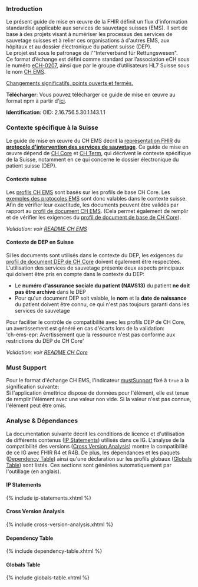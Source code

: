 ### Introduction
Le présent guide de mise en œuvre de la FHIR définit un flux d'information standardisé applicable aux services de sauvetage suisses (EMS). Il sert de base à des projets visant à numériser les processus des services de sauvetage suisses et à relier ces organisations à d'autres EMS, aux hôpitaux et au dossier électronique du patient suisse (DEP).      
Le projet est sous le patronage de l'"Interverband für Rettungswesen".    
Ce format d’échange est défini comme standard par l’association eCH sous le numéro [eCH-0207](https://www.ech.ch/de/ech/ech-0207/), ainsi que par le groupe d’utilisateurs HL7 Suisse sous le nom [CH EMS](https://fhir.ch/).


<div markdown="1" class="stu-note">

[Changements significatifs, points ouverts et fermés.](changelog.html)

</div>

**Télécharger**: Vous pouvez télécharger ce guide de mise en œuvre au format npm à partir d'[ici](package.tgz).

**Identification**: OID: 2.16.756.5.30.1.143.1.1    


### Contexte spécifique à la Suisse
Le guide de mise en œuvre du CH EMS décrit la [représentation FHIR](document.html) du [**protocole d'intervention des services de sauvetage**](logicalmodel.html). Ce guide de mise en œuvre dépend de [CH Core](http://fhir.ch/ig/ch-core/index.html) et [CH Term](http://fhir.ch/ig/ch-term/index.html), qui décrivent le contexte spécifique de la Suisse, notamment en ce qui concerne le dossier électronique du patient suisse (DEP).

#### Contexte suisse
Les [profils CH EMS](profiles.html) sont basés sur les profils de base CH Core. Les [exemples des protocoles EMS](document.html#document-examples) sont donc valables dans le contexte suisse. Afin de vérifier leur exactitude, les documents peuvent être validés par rapport au [profil de document CH EMS](StructureDefinition-ch-ems-document.html). (Cela permet également de remplir et de vérifier les exigences du [profil de document de base de CH Core](http://fhir.ch/ig/ch-core/StructureDefinition-ch-core-document.html)).

*Validation: voir [README CH EMS](https://github.com/hl7ch/ch-ems)*

#### Contexte de DEP en Suisse
Si les documents sont utilisés dans le contexte du DEP, les exigences du [profil de document DEP de CH Core](http://fhir.ch/ig/ch-core/StructureDefinition-ch-core-document-epr.html) doivent également être respectées. L'utilisation des services de sauvetage présente deux aspects principaux qui doivent être pris en compte dans le contexte du DEP:
* Le **numéro d'assurance sociale du patient (NAVS13)** du patient **ne doit pas être archivé** dans le DEP   
* Pour qu'un document DEP soit valable, le **nom** et la **date de naissance** du patient doivent être connu, ce qui n'est pas toujours garanti dans les services de sauvetage

Pour faciliter le contrôle de compatibilité avec les profils DEP de CH Core, un avertissement est généré en cas d'écarts lors de la validation:   
'ch-ems-epr: Avertissement que la ressource n'est pas conforme aux restrictions du DEP de CH Core'

*Validation: voir [README CH Core](https://github.com/hl7ch/ch-core)*

### Must Support
Pour le format d'échange CH EMS, l'indicateur [mustSupport](https://hl7.org/fhir/R4/profiling.html#mustsupport) fixé à `true` a la signification suivante:      
Si l'application émettrice dispose de données pour l'élément, elle est tenue de remplir l'élément avec une valeur non vide. Si la valeur n'est pas connue, l'élément peut être omis.

### Analyse & Dépendances
La documentation suivante décrit les conditions de licence et d'utilisation de différents contenus ([IP Statements](#ip-statements)) utilisés dans ce IG. L'analyse de la compatibilité des versions ([Cross Version Analysis](#cross-version-analysis)) montre la compatibilité de ce IG avec FHIR R4 et R4B. De plus, les dépendances et les paquets ([Dependency Table](#dependency-table)) ainsi qu'une déclaration sur les profils globaux ([Globals Table](#globals-table)) sont listés. Ces sections sont générées automatiquement par l'outillage (en anglais).

#### IP Statements

{% include ip-statements.xhtml %}

#### Cross Version Analysis

{% include cross-version-analysis.xhtml %}

#### Dependency Table

{% include dependency-table.xhtml %}

#### Globals Table

{% include globals-table.xhtml %}
